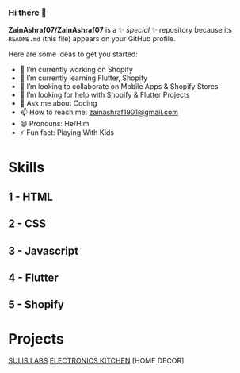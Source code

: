 ### Hi there 👋


**ZainAshraf07/ZainAshraf07** is a ✨ _special_ ✨ repository because its `README.md` (this file) appears on your GitHub profile.

Here are some ideas to get you started:

- 🔭 I’m currently working on Shopify
- 🌱 I’m currently learning Flutter, Shopify
- 👯 I’m looking to collaborate on Mobile Apps & Shopify Stores
- 🤔 I’m looking for help with Shopify & Flutter Projects
- 💬 Ask me about Coding
- 📫 How to reach me: zainashraf1901@gmail.com
- 😄 Pronouns: He/Him
- ⚡ Fun fact: Playing With Kids

# Skills
## 1 - HTML
## 2 - CSS
## 3 - Javascript
## 4 - Flutter
## 5 - Shopify

# Projects
[SULIS LABS]()
[ELECTRONICS KITCHEN](https://electronics-kitchen.myshopify.com/?_bt=eyJfcmFpbHMiOnsibWVzc2FnZSI6IkJBaEpJaVpsYkdWamRISnZibWxqY3kxcmFYUmphR1Z1TG0xNWMyaHZjR2xtZVM1amIyMEdPZ1pGVkE9PSIsImV4cCI6IjIwMjMtMTAtMjhUMTI6MTg6MzMuODQ4WiIsInB1ciI6InBlcm1hbmVudF9wYXNzd29yZF9ieXBhc3MifX0%3D--f33b19aa9f17a24e9c2ad278ceaab1cea0808756)
[HOME DECOR]
